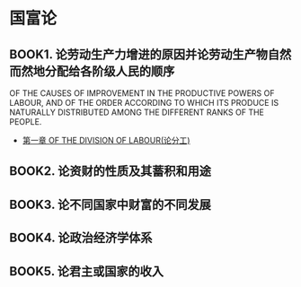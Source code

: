 # 国富论

## BOOK1. 论劳动生产力增进的原因并论劳动生产物自然而然地分配给各阶级人民的顺序

OF THE CAUSES OF IMPROVEMENT IN THE PRODUCTIVE POWERS OF LABOUR, AND OF THE ORDER ACCORDING TO WHICH ITS PRODUCE IS NATURALLY DISTRIBUTED AMONG THE DIFFERENT RANKS OF THE PEOPLE.

- [第一章 OF THE DIVISION OF LABOUR(论分工)](BOOK1/chapter1.md)

  

## BOOK2. 论资财的性质及其蓄积和用途



## BOOK3. 论不同国家中财富的不同发展



## BOOK4. 论政治经济学体系



## BOOK5. 论君主或国家的收入

